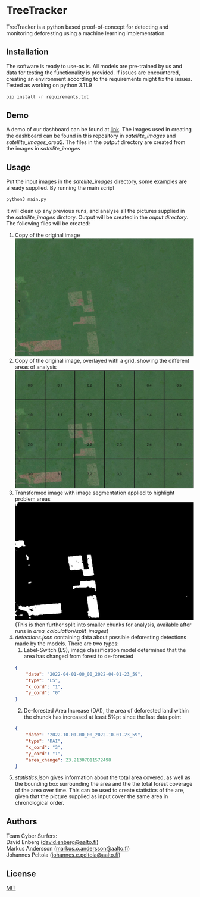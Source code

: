 # TreeTracker

TreeTracker is a python based proof-of-concept for detecting and monitoring deforesting using a machine learning implementation.

## Installation

The software is ready to use-as is. All models are pre-trained by us and data for testing the functionality is provided. If issues are encountered, creating an environment according to the requirements might fix the issues. Tested as working on python 3.11.9
```python
pip install -r requirements.txt
````

## Demo

A demo of our dashboard can be found at [link](https://blinkbonanza.06ebee69-0772-4b23-a839-3a48c3de5bf9.fi-hel2.upcloudobjects.com/index.html). The images used in creating the dashboard can be found in this repository in *satellite_images* and *satellite_images_area2*. The files in the *output* directory are created from the images in *satellite_images* 

## Usage

Put the input images in the *satellite_images* directory, some examples are already supplied. By running the main script

```python
python3 main.py
```
it will clean up any previous runs, and analyse all the pictures supplied in the *satellite_images* dirctory. Output will be created in the *ouput directory*. The following files will be created:
1. Copy of the original image![alt text](readme_images/2022-10-01-00_00_2022-10-01-23_59_Sentinel-2_Quarterly_Mosaics_True_Color_Cloudless.jpg)
2. Copy of the original image, overlayed with a grid, showing the different areas of analysis![alt text](readme_images/grid2022-10-01-00_00_2022-10-01-23_59_Sentinel-2_Quarterly_Mosaics_True_Color_Cloudless.jpg)
3. Transformed image with image segmentation applied to highlight problem areas![alt text](readme_images/segmented_2022-10-01-00_00_2022-10-01-23_59_Sentinel-2_Quarterly_Mosaics_True_Color_Cloudless.jpg)
(This is then further split into smaller chunks for analysis, available after runs in *area_calculation/split_images*)
4. *detections.json* containing data about possible deforesting detections made by the models. There are two types:
    1. Label-Switch (LS), image classification model determined that the area has changed from forest to de-forested
    ```json
    {
        "date": "2022-04-01-00_00_2022-04-01-23_59",
        "type": "LS",
        "x_cord": "1",
        "y_cord": "0"
    }
    ```
    2. De-forested Area Increase (DAI), the area of deforested land within the chunck has increased at least 5%pt since the last data point
    ```json
    {
        "date": "2022-10-01-00_00_2022-10-01-23_59",
        "type": "DAI",
        "x_cord": "3",
        "y_cord": "1",
        "area_change": 23.21307011572498
    }
    ```
5. *statistics.json* gives information about the total area covered, as well as the bounding box surrounding the area and the the total forest coverage of the area over time. This can be used to create statistics of the are, given that the picture supplied as input cover the same area in chronological order.

## Authors
Team Cyber Surfers:\
David Enberg (david.enberg@aalto.fi)\
Markus Andersson (markus.o.andersson@aalto.fi)\
Johannes Peltola (johannes.e.peltola@aalto.fi)

## License

[MIT](https://choosealicense.com/licenses/mit/)